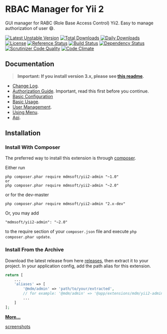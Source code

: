 RBAC Manager for Yii 2
======================
GUI manager for RABC (Role Base Access Control) Yii2. Easy to manage authorization of user :smile:.

[![Latest Unstable Version](https://poser.pugx.org/mdmsoft/yii2-admin/v/unstable)](https://packagist.org/packages/mdmsoft/yii2-admin)
[![Total Downloads](https://poser.pugx.org/mdmsoft/yii2-admin/downloads.png)](https://packagist.org/packages/mdmsoft/yii2-admin)
[![Daily Downloads](https://poser.pugx.org/mdmsoft/yii2-admin/d/daily)](https://packagist.org/packages/mdmsoft/yii2-admin)
[![License](https://poser.pugx.org/mdmsoft/yii2-admin/license)](https://packagist.org/packages/mdmsoft/yii2-admin)
[![Reference Status](https://www.versioneye.com/php/mdmsoft:yii2-admin/reference_badge.svg)](https://www.versioneye.com/php/mdmsoft:yii2-admin/references)
[![Build Status](https://img.shields.io/travis/mdmsoft/yii2-admin.svg)](http://travis-ci.org/mdmsoft/yii2-admin)
[![Dependency Status](https://www.versioneye.com/php/mdmsoft:yii2-admin/dev-master/badge.png)](https://www.versioneye.com/php/mdmsoft:yii2-admin/dev-master)
[![Scrutinizer Code Quality](https://scrutinizer-ci.com/g/mdmsoft/yii2-admin/badges/quality-score.png?b=master)](https://scrutinizer-ci.com/g/mdmsoft/yii2-admin/?branch=master)
[![Code Climate](https://img.shields.io/codeclimate/github/mdmsoft/yii2-admin.svg)](https://codeclimate.com/github/mdmsoft/yii2-admin)

Documentation
-------------
> **Important: If you install version 3.x, please see [this readme](https://github.com/mdmsoft/yii2-admin/blob/3.master/README.md#upgrade-from-2x).**


- [Change Log](CHANGELOG.md).
- [Authorization Guide](http://www.yiiframework.com/doc-2.0/guide-security-authorization.html). Important, read this first before you continue.
- [Basic Configuration](docs/guide/configuration.md)
- [Basic Usage](docs/guide/basic-usage.md).
- [User Management](docs/guide/user-management.md).
- [Using Menu](docs/guide/using-menu.md).
- [Api](https://mdmsoft.github.io/yii2-admin/index.html).

Installation
------------

### Install With Composer

The preferred way to install this extension is through [composer](http://getcomposer.org/download/).

Either run

```
php composer.phar require mdmsoft/yii2-admin "~1.0"
or
php composer.phar require mdmsoft/yii2-admin "~2.0"
```

or for the dev-master

```
php composer.phar require mdmsoft/yii2-admin "2.x-dev"
```

Or, you may add

```
"mdmsoft/yii2-admin": "~2.0"
```

to the require section of your `composer.json` file and execute `php composer.phar update`.

### Install From the Archive

Download the latest release from here [releases](https://github.com/mdmsoft/yii2-admin/releases), then extract it to your project.
In your application config, add the path alias for this extension.

```php
return [
    ...
    'aliases' => [
        '@mdm/admin' => 'path/to/your/extracted',
        // for example: '@mdm/admin' => '@app/extensions/mdm/yii2-admin-2.0.0',
        ...
    ]
];
```

[**More...**](docs/guide/configuration.md)

[screenshots](https://goo.gl/r8RizT)
